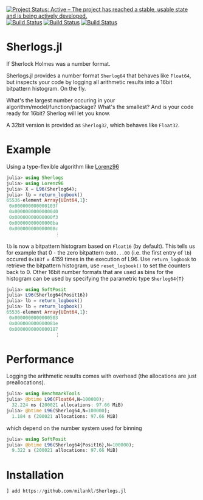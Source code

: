 [![Project Status: Active – The project has reached a stable, usable state and is being actively developed.](https://www.repostatus.org/badges/latest/active.svg)](https://www.repostatus.org/#active)
[![Build Status](https://travis-ci.com/milankl/Sherlogs.jl.svg?branch=master)](https://travis-ci.com/milankl/Sherlogs.jl)
[![Build Status](https://ci.appveyor.com/api/projects/status/github/milankl/Sherlogs.jl?svg=true)](https://ci.appveyor.com/project/milankl/Sherlogs-jl)
[![Build Status](https://api.cirrus-ci.com/github/milankl/Sherlogs.jl.svg)](https://cirrus-ci.com/github/milankl/Sherlogs.jl)
# Sherlogs.jl
If Sherlock Holmes was a number format.

Sherlogs.jl provides a number format `Sherlog64` that behaves like `Float64`, but inspects your code by logging all arithmetic results into a 16bit bitpattern histogram. On the fly.

What's the largest number occuring in your algorithm/model/function/package? What's the smallest? And is your code ready for 16bit? Sherlog will let you know.

A 32bit version is provided as `Sherlog32`, which behaves like `Float32`.

# Example

Using a type-flexible algorithm like [Lorenz96](https://github.com/milankl/Lorenz96.jl)
```julia
julia> using Sherlogs
julia> using Lorenz96
julia> X = L96(Sherlog64);
julia> lb = return_logbook()
65536-element Array{UInt64,1}:
 0x000000000000103f
 0x00000000000000d0
 0x00000000000000f3
 0x00000000000000ba
 0x000000000000008c
                  ⋮
```
`lb` is now a bitpattern histogram based on `Float16` (by default). This tells us for example that  0 - the zero bitpattern `0x00...00` (i.e. the first entry of `lb`) occured `0x103f` = 4159 times in the execution of L96. Use `return_logbook` to retrieve the bitpattern histogram, use `reset_logbook()` to set the counters back to 0. Other 16bit number formats that are used as bins for the histogram can be used by specifying the parametric type `Sherlog64{T}`
```julia
julia> using SoftPosit
julia> L96(Sherlog64{Posit16})
julia> lb = return_logbook()
julia> lb = return_logbook()
65536-element Array{UInt64,1}:
 0x0000000000000503
 0x000000000000081e
 0x0000000000000187
                  ⋮
 ```
# Performance

Logging the arithmetic results comes with overhead (the allocations are just preallocations).
```julia
julia> using BenchmarkTools
julia> @btime L96(Float64,N=100000);
  32.224 ms (200021 allocations: 97.66 MiB)
julia> @btime L96(Sherlog64,N=100000);
  1.184 s (200021 allocations: 97.66 MiB)
```
which depend on the number system used for binning
```julia
julia> using SoftPosit
julia> @btime L96(Sherlog64{Posit16},N=100000);
  9.322 s (200021 allocations: 97.66 MiB)
```

# Installation
```julia
] add https://github.com/milankl/Sherlogs.jl
```

